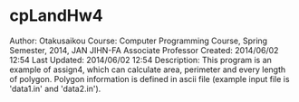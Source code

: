 cpLandHw4
=========
Author: Otakusaikou
Course: Computer Programming Course, Spring Semester, 2014, JAN JIHN-FA Associate Professor 
Created: 2014/06/02 12:54
Last Updated: 2014/06/02 12:54
Description: 
 This program is an example of assign4, which can calculate area, perimeter and every length of polygon. 
 Polygon information is defined in ascii file (example input file is 'data1.in' and 'data2.in').
 
